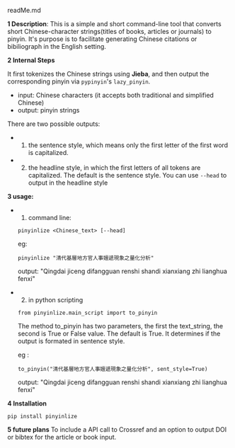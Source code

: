 readMe.md

**1 Description**: 
This is a simple and short command-line tool that converts short Chinese-character strings(titles of books, articles or journals) to pinyin. It's purpose is to facilitate generating Chinese citations or bibiliograph in the English setting. 

**2 Internal Steps** 

It first tokenizes the Chinese strings using **Jieba**, and then output the corresponding pinyin via `pypinyin`'s `lazy_pinyin`.

 - input: Chinese characters (it accepts both traditional and simplified Chinese)
 - output: pinyin strings

There are two possible outputs:  

- 1. the sentence style, which means only the first letter of the first word is capitalized. 
- 2. the headline style, in which the first letters of all tokens are capitalized. The default is the sentence style. You can use `--head` to output in the headline style


**3 usage:** 

- 1. command line:      

    `pinyinlize <Chinese_text> [--head]`

    eg: 

    `pinyinlize "清代基層地方官人事嬗遞現象之量化分析"`

    output: "Qingdai jiceng difangguan renshi shandi xianxiang zhi lianghua fenxi"

    
- 2. in python scripting

    `from pinyinlize.main_script import to_pinyin`

    The method to_pinyin has two parameters, the first the text_string, the second is True or False value. The default is True. It determines if the output is formated in sentence style. 
    
    eg :

    `to_pinyin("清代基層地方官人事嬗遞現象之量化分析", sent_style=True)`

    output: "Qingdai jiceng difangguan renshi shandi xianxiang zhi lianghua fenxi"

**4 Installation** 

`pip install pinyinlize`

**5 future plans**
To include a API call to Crossref and an option to output DOI or bibtex for the article or book input.
